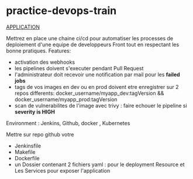 # practice-devops-train

[APPLICATION](https://github.com/kueter/angular-dashboard-ui)

Mettrez en place une chaine ci/cd pour automatiser les processes de deploiement d'une equipe de developpeurs Front tout en respectant les bonne pratiques.
Features: 
- activation des webhooks
- les pipelines doivent s'executer pendant Pull Request
- l'administrateur doit recevoir une notification par mail pour les __failed jobs__  
- tags de vos images en dev ou en prod doivent etre enregistrer sur 2 repos differents: docker_username/myapp_dev:tagVersion && docker_username/myapp_prod:tagVersion
- scan de vulnerabilites de l'image avec trivy : faire echouer le pipeline si __severity is HIGH__

Environment : Jenkins, Github, docker , Kubernetes 



Mettre sur repo github votre  

- Jenkinsfile
- Makefile
- Dockerfile
- un Dossier contenant 2 fichiers yaml : pour le deployment Resource et Les Services pour exposer l'application

